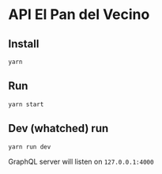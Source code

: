 # API El Pan del Vecino

## Install
`yarn`

## Run
`yarn start`

## Dev (whatched) run
`yarn run dev`

GraphQL server will listen on `127.0.0.1:4000`
